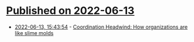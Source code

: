 # [Published on 2022-06-13](index.md)

* [2022-06-13, 15:43:54](https://news.ycombinator.com/item?id=31727144) - [Coordination Headwind: How organizations are like slime molds](https://komoroske.com/slime-mold/)
